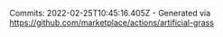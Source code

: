 Commits: 2022-02-25T10:45:16.405Z - Generated via https://github.com/marketplace/actions/artificial-grass
<br>
